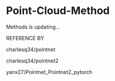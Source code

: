 # Point-Cloud-Method
Methods is updating...

REFERENCE BY

charlesq34/pointnet

charlesq34/pointnet2

yanx27/Pointnet_Pointnet2_pytorch
